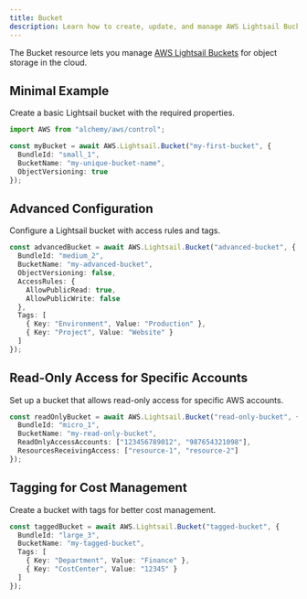 ```yaml
---
title: Bucket
description: Learn how to create, update, and manage AWS Lightsail Buckets using Alchemy Cloud Control.
---
```



The Bucket resource lets you manage [AWS Lightsail Buckets](https://docs.aws.amazon.com/lightsail/latest/userguide/) for object storage in the cloud.

## Minimal Example

Create a basic Lightsail bucket with the required properties.

```ts
import AWS from "alchemy/aws/control";

const myBucket = await AWS.Lightsail.Bucket("my-first-bucket", {
  BundleId: "small_1",
  BucketName: "my-unique-bucket-name",
  ObjectVersioning: true
});
```

## Advanced Configuration

Configure a Lightsail bucket with access rules and tags.

```ts
const advancedBucket = await AWS.Lightsail.Bucket("advanced-bucket", {
  BundleId: "medium_2",
  BucketName: "my-advanced-bucket",
  ObjectVersioning: false,
  AccessRules: {
    AllowPublicRead: true,
    AllowPublicWrite: false
  },
  Tags: [
    { Key: "Environment", Value: "Production" },
    { Key: "Project", Value: "Website" }
  ]
});
```

## Read-Only Access for Specific Accounts

Set up a bucket that allows read-only access for specific AWS accounts.

```ts
const readOnlyBucket = await AWS.Lightsail.Bucket("read-only-bucket", {
  BundleId: "micro_1",
  BucketName: "my-read-only-bucket",
  ReadOnlyAccessAccounts: ["123456789012", "987654321098"],
  ResourcesReceivingAccess: ["resource-1", "resource-2"]
});
```

## Tagging for Cost Management

Create a bucket with tags for better cost management.

```ts
const taggedBucket = await AWS.Lightsail.Bucket("tagged-bucket", {
  BundleId: "large_3",
  BucketName: "my-tagged-bucket",
  Tags: [
    { Key: "Department", Value: "Finance" },
    { Key: "CostCenter", Value: "12345" }
  ]
});
```
